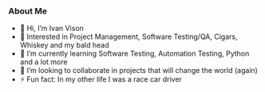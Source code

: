 <h3>About Me</h3>

- 👋 Hi, I’m Ivan Vison
- 👀 Interested in Project Management, Software Testing/QA, Cigars, Whiskey and my bald head
- 🌱 I’m currently learning Software Testing, Automation Testing, Python and a lot more
- 💞️ I’m looking to collaborate in projects that will change the world (again)
- ⚡ Fun fact: In my other life I was a race car driver

<!---
ivanvison/ivanvison is a ✨ special ✨ repository because its `README.md` (this file) appears on your GitHub profile.
You can click the Preview link to take a look at your changes.
--->
